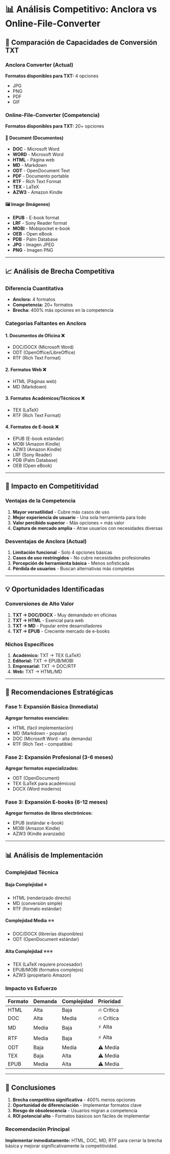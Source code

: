 # 📊 Análisis Competitivo: Anclora vs Online-File-Converter

## 🎯 **Comparación de Capacidades de Conversión TXT**

### **Anclora Converter (Actual)**
**Formatos disponibles para TXT:** 4 opciones
- JPG
- PNG  
- PDF
- GIF

### **Online-File-Converter (Competencia)**
**Formatos disponibles para TXT:** 20+ opciones

#### 📄 **Document (Documentos)**
- **DOC** - Microsoft Word
- **WORD** - Microsoft Word
- **HTML** - Página web
- **MD** - Markdown
- **ODT** - OpenDocument Text
- **PDF** - Documento portable
- **RTF** - Rich Text Format
- **TEX** - LaTeX
- **AZW3** - Amazon Kindle

#### 🖼️ **Image (Imágenes)**
- **EPUB** - E-book format
- **LRF** - Sony Reader format
- **MOBI** - Mobipocket e-book
- **OEB** - Open eBook
- **PDB** - Palm Database
- **JPG** - Imagen JPEG
- **PNG** - Imagen PNG

---

## 📈 **Análisis de Brecha Competitiva**

### **Diferencia Cuantitativa**
- **Anclora:** 4 formatos
- **Competencia:** 20+ formatos
- **Brecha:** 400% más opciones en la competencia

### **Categorías Faltantes en Anclora**

#### 1. **Documentos de Oficina** ❌
- DOC/DOCX (Microsoft Word)
- ODT (OpenOffice/LibreOffice)
- RTF (Rich Text Format)

#### 2. **Formatos Web** ❌
- HTML (Páginas web)
- MD (Markdown)

#### 3. **Formatos Académicos/Técnicos** ❌
- TEX (LaTeX)
- RTF (Rich Text Format)

#### 4. **Formatos de E-book** ❌
- EPUB (E-book estándar)
- MOBI (Amazon Kindle)
- AZW3 (Amazon Kindle)
- LRF (Sony Reader)
- PDB (Palm Database)
- OEB (Open eBook)

---

## 🎯 **Impacto en Competitividad**

### **Ventajas de la Competencia**
1. **Mayor versatilidad** - Cubre más casos de uso
2. **Mejor experiencia de usuario** - Una sola herramienta para todo
3. **Valor percibido superior** - Más opciones = más valor
4. **Captura de mercado amplia** - Atrae usuarios con necesidades diversas

### **Desventajas de Anclora (Actual)**
1. **Limitación funcional** - Solo 4 opciones básicas
2. **Casos de uso restringidos** - No cubre necesidades profesionales
3. **Percepción de herramienta básica** - Menos sofisticada
4. **Pérdida de usuarios** - Buscan alternativas más completas

---

## 💡 **Oportunidades Identificadas**

### **Conversiones de Alto Valor**
1. **TXT → DOC/DOCX** - Muy demandado en oficinas
2. **TXT → HTML** - Esencial para web
3. **TXT → MD** - Popular entre desarrolladores
4. **TXT → EPUB** - Creciente mercado de e-books

### **Nichos Específicos**
1. **Académico:** TXT → TEX (LaTeX)
2. **Editorial:** TXT → EPUB/MOBI
3. **Empresarial:** TXT → DOC/RTF
4. **Web:** TXT → HTML/MD

---

## 🚀 **Recomendaciones Estratégicas**

### **Fase 1: Expansión Básica (Inmediata)**
**Agregar formatos esenciales:**
- HTML (fácil implementación)
- MD (Markdown - popular)
- DOC (Microsoft Word - alta demanda)
- RTF (Rich Text - compatible)

### **Fase 2: Expansión Profesional (3-6 meses)**
**Agregar formatos especializados:**
- ODT (OpenDocument)
- TEX (LaTeX para académicos)
- DOCX (Word moderno)

### **Fase 3: Expansión E-books (6-12 meses)**
**Agregar formatos de libros electrónicos:**
- EPUB (estándar e-book)
- MOBI (Amazon Kindle)
- AZW3 (Kindle avanzado)

---

## 📊 **Análisis de Implementación**

### **Complejidad Técnica**

#### **Baja Complejidad** ⭐
- HTML (renderizado directo)
- MD (conversión simple)
- RTF (formato estándar)

#### **Complejidad Media** ⭐⭐
- DOC/DOCX (librerías disponibles)
- ODT (OpenDocument estándar)

#### **Alta Complejidad** ⭐⭐⭐
- TEX (LaTeX requiere procesador)
- EPUB/MOBI (formatos complejos)
- AZW3 (propietario Amazon)

### **Impacto vs Esfuerzo**

| Formato | Demanda | Complejidad | Prioridad |
|---------|---------|-------------|-----------|
| HTML    | Alta    | Baja        | 🔥 Crítica |
| DOC     | Alta    | Media       | 🔥 Crítica |
| MD      | Media   | Baja        | ⚡ Alta |
| RTF     | Media   | Baja        | ⚡ Alta |
| ODT     | Baja    | Media       | ⚠️ Media |
| TEX     | Baja    | Alta        | ⚠️ Media |
| EPUB    | Media   | Alta        | ⚠️ Media |

---

## 🎯 **Conclusiones**

1. **Brecha competitiva significativa** - 400% menos opciones
2. **Oportunidad de diferenciación** - Implementar formatos clave
3. **Riesgo de obsolescencia** - Usuarios migran a competencia
4. **ROI potencial alto** - Formatos básicos son fáciles de implementar

### **Recomendación Principal**
**Implementar inmediatamente:** HTML, DOC, MD, RTF para cerrar la brecha básica y mejorar significativamente la competitividad.

